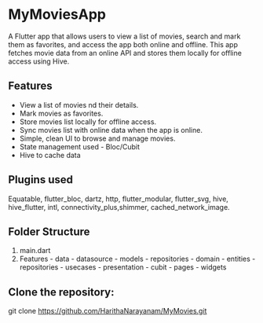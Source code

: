 # MyMoviesApp

A Flutter app that allows users to view a list of movies, search and mark them as favorites, and access the app both online and offline. This app fetches movie data from an online API and stores them locally for offline access using Hive.


## Features

- View a list of movies nd their details.
- Mark movies as favorites.
- Store movies list locally for offline access.
- Sync movies list with online data when the app is online.
- Simple, clean UI to browse and manage movies.
- State management used - Bloc/Cubit
- Hive to cache data


## Plugins used
  Equatable, flutter_bloc, dartz, http, flutter_modular, flutter_svg, hive, hive_flutter, intl, connectivity_plus,shimmer, cached_network_image.

## Folder Structure
  1. main.dart
  2. Features - data         - datasource
                             - models
                             - repositories
              - domain       - entities
                             - repositories
                             - usecases
              - presentation - cubit
                             - pages
                             - widgets

##  Clone the repository:

   git clone https://github.com/HarithaNarayanam/MyMovies.git



   
